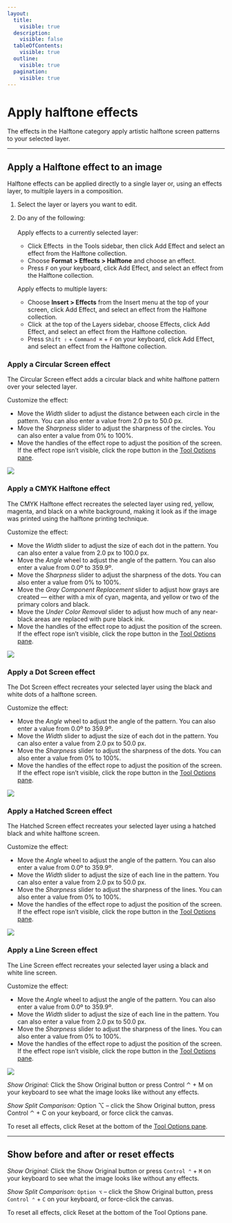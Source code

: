 ```yaml
---
layout:
  title:
    visible: true
  description:
    visible: false
  tableOfContents:
    visible: true
  outline:
    visible: true
  pagination:
    visible: true
---
```


# Apply halftone effects

The effects in the Halftone category apply artistic halftone screen patterns to your selected layer.

***

## Apply a Halftone effect to an image

Halftone effects can be applied directly to a single layer or, using an effects layer, to multiple layers in a composition.

1. Select the layer or layers you want to edit.
2.  Do any of the following:\
    \
    Apply effects to a currently selected layer:

    * Click Effects <img src="https://help.pixelmator.com/pixelmator-pro/3.5/assets/English/1590058938000.png" alt="" data-size="line"> in the Tools sidebar, then click Add Effect and select an effect from the Halftone collection.
    * Choose **Format > Effects > Halftone** and choose an effect.
    * Press `F` on your keyboard, click Add Effect, and select an effect from the Halftone collection.

    Apply effects to multiple layers:

    * Choose **Insert > Effects** from the Insert menu at the top of your screen, click Add Effect, and select an effect from the Halftone collection.
    * Click <img src="https://help.pixelmator.com/pixelmator-pro/3.5/assets/English/1648724547000.png" alt="" data-size="line"> at the top of the Layers sidebar, choose Effects, click Add Effect, and select an effect from the Halftone collection.
    * Press `Shift ⇧` + `Command ⌘` + `F` on your keyboard, click Add Effect, and select an effect from the Halftone collection.

### Apply a Circular Screen effect

The Circular Screen effect adds a circular black and white halftone pattern over your selected layer.

Customize the effect: 

* Move the _Width_ slider to adjust the distance between each circle in the pattern. You can also enter a value from 2.0 px to 50.0 px.
* Move the _Sharpness_ slider to adjust the sharpness of the circles. You can also enter a value from 0% to 100%.
* Move the handles of the effect rope to adjust the position of the screen. If the effect rope isn’t visible, click the rope button in the [Tool Options pane](https://www.pixelmator.com/support/guide/pixelmator-pro/#glossary).

![](https://help.pixelmator.com/pixelmator-pro/3.5/assets/English/1590090393000.jpeg)

### Apply a CMYK Halftone effect

The CMYK Halftone effect recreates the selected layer using red, yellow, magenta, and black on a white background, making it look as if the image was printed using the halftone printing technique.

Customize the effect: 

* Move the _Width_ slider to adjust the size of each dot in the pattern. You can also enter a value from 2.0 px to 100.0 px.
* Move the _Angle_ wheel to adjust the angle of the pattern. You can also enter a value from 0.0º to 359.9º.
* Move the _Sharpness_ slider to adjust the sharpness of the dots. You can also enter a value from 0% to 100%.
* Move the _Gray Component Replacement_ slider to adjust how grays are created — either with a mix of cyan, magenta, and yellow or two of the primary colors and black.
* Move the _Under Color Removal_ slider to adjust how much of any near-black areas are replaced with pure black ink.
* Move the handles of the effect rope to adjust the position of the screen. If the effect rope isn’t visible, click the rope button in the [Tool Options pane](https://www.pixelmator.com/support/guide/pixelmator-pro/#glossary).

![](https://help.pixelmator.com/pixelmator-pro/3.5/assets/English/1590090403000.jpeg)

### Apply a Dot Screen effect

The Dot Screen effect recreates your selected layer using the black and white dots of a halftone screen.

Customize the effect:

* Move the _Angle_ wheel to adjust the angle of the pattern. You can also enter a value from 0.0º to 359.9º. 
* Move the _Width_ slider to adjust the size of each dot in the pattern. You can also enter a value from 2.0 px to 50.0 px.
* Move the _Sharpness_ slider to adjust the sharpness of the dots. You can also enter a value from 0% to 100%.
* Move the handles of the effect rope to adjust the position of the screen. If the effect rope isn’t visible, click the rope button in the [Tool Options pane](https://www.pixelmator.com/support/guide/pixelmator-pro/#glossary).

![](https://help.pixelmator.com/pixelmator-pro/3.5/assets/English/1590090429000.jpeg)

### Apply a Hatched Screen effect

The Hatched Screen effect recreates your selected layer using a hatched black and white halftone screen.

Customize the effect:

* Move the _Angle_ wheel to adjust the angle of the pattern. You can also enter a value from 0.0º to 359.9º. 
* Move the _Width_ slider to adjust the size of each line in the pattern. You can also enter a value from 2.0 px to 50.0 px.
* Move the _Sharpness_ slider to adjust the sharpness of the lines. You can also enter a value from 0% to 100%.
* Move the handles of the effect rope to adjust the position of the screen. If the effect rope isn’t visible, click the rope button in the [Tool Options pane](https://www.pixelmator.com/support/guide/pixelmator-pro/#glossary).

![](https://help.pixelmator.com/pixelmator-pro/3.5/assets/English/1590090413000.jpeg)

### Apply a Line Screen effect

The Line Screen effect recreates your selected layer using a black and white line screen.

Customize the effect:

* Move the _Angle_ wheel to adjust the angle of the pattern. You can also enter a value from 0.0º to 359.9º. 
* Move the _Width_ slider to adjust the size of each line in the pattern. You can also enter a value from 2.0 px to 50.0 px.
* Move the _Sharpness_ slider to adjust the sharpness of the lines. You can also enter a value from 0% to 100%.
* Move the handles of the effect rope to adjust the position of the screen. If the effect rope isn’t visible, click the rope button in the [Tool Options pane](https://www.pixelmator.com/support/guide/pixelmator-pro/#glossary).

![](https://help.pixelmator.com/pixelmator-pro/3.5/assets/English/1590090420000.jpeg)

_Show Original:_ Click the Show Original button or press Control ⌃ + M on your keyboard to see what the image looks like without any effects.

_Show Split Comparison:_ Option ⌥ – click the Show Original button, press Control ⌃ + C on your keyboard, or force click the canvas.

To reset all effects, click Reset at the bottom of the [Tool Options pane](https://www.pixelmator.com/support/guide/pixelmator-pro/#glossary).

***

## Show before and after or reset effects

_Show Original:_ Click the Show Original button or press `Control ⌃` + `M` on your keyboard to see what the image looks like without any effects.

_Show Split Comparison:_ `Option ⌥` – click the Show Original button, press `Control ⌃` + `C` on your keyboard, or force-click the canvas.

To reset all effects, click Reset at the bottom of the Tool Options pane.
